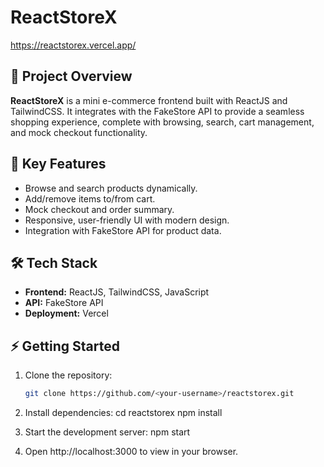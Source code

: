 # ReactStoreX

https://reactstorex.vercel.app/

## 🚀 Project Overview
**ReactStoreX** is a mini e-commerce frontend built with ReactJS and TailwindCSS. It integrates with the FakeStore API to provide a seamless shopping experience, complete with browsing, search, cart management, and mock checkout functionality.

## 🎯 Key Features
- Browse and search products dynamically.
- Add/remove items to/from cart.
- Mock checkout and order summary.
- Responsive, user-friendly UI with modern design.
- Integration with FakeStore API for product data.

## 🛠 Tech Stack
- **Frontend:** ReactJS, TailwindCSS, JavaScript  
- **API:** FakeStore API  
- **Deployment:** Vercel

## ⚡ Getting Started
1. Clone the repository:  
   ```bash
   git clone https://github.com/<your-username>/reactstorex.git

2. Install dependencies:
cd reactstorex
npm install

3. Start the development server:
npm start

4. Open http://localhost:3000 to view in your browser.
